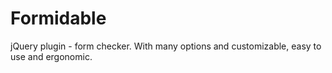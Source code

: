 Formidable
==========
jQuery plugin - form checker. With many options and customizable, easy to use and ergonomic.
